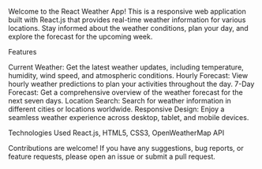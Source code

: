 Welcome to the React Weather App! This is a responsive web application built with React.js that provides real-time weather information for various locations. Stay informed about the weather conditions, plan your day, and explore the forecast for the upcoming week.

Features

Current Weather: Get the latest weather updates, including temperature, humidity, wind speed, and atmospheric conditions.
Hourly Forecast: View hourly weather predictions to plan your activities throughout the day.
7-Day Forecast: Get a comprehensive overview of the weather forecast for the next seven days.
Location Search: Search for weather information in different cities or locations worldwide.
Responsive Design: Enjoy a seamless weather experience across desktop, tablet, and mobile devices.

Technologies Used
React.js,
HTML5,
CSS3,
OpenWeatherMap API

Contributions are welcome! If you have any suggestions, bug reports, or feature requests, please open an issue or submit a pull request.
